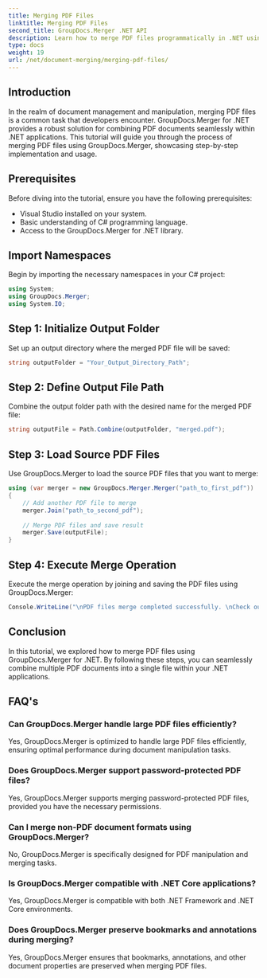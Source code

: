 ```yaml
---
title: Merging PDF Files
linktitle: Merging PDF Files
second_title: GroupDocs.Merger .NET API
description: Learn how to merge PDF files programmatically in .NET using GroupDocs.Merger for seamless document management.
type: docs
weight: 19
url: /net/document-merging/merging-pdf-files/
---
```

## Introduction
In the realm of document management and manipulation, merging PDF files is a common task that developers encounter. GroupDocs.Merger for .NET provides a robust solution for combining PDF documents seamlessly within .NET applications. This tutorial will guide you through the process of merging PDF files using GroupDocs.Merger, showcasing step-by-step implementation and usage.
## Prerequisites
Before diving into the tutorial, ensure you have the following prerequisites:
- Visual Studio installed on your system.
- Basic understanding of C# programming language.
- Access to the GroupDocs.Merger for .NET library.

## Import Namespaces
Begin by importing the necessary namespaces in your C# project:
```csharp
using System; 
using GroupDocs.Merger;
using System.IO;
```
## Step 1: Initialize Output Folder
Set up an output directory where the merged PDF file will be saved:
```csharp
string outputFolder = "Your_Output_Directory_Path";
```
## Step 2: Define Output File Path
Combine the output folder path with the desired name for the merged PDF file:
```csharp
string outputFile = Path.Combine(outputFolder, "merged.pdf");
```
## Step 3: Load Source PDF Files
Use GroupDocs.Merger to load the source PDF files that you want to merge:
```csharp
using (var merger = new GroupDocs.Merger.Merger("path_to_first_pdf"))
{
    // Add another PDF file to merge
    merger.Join("path_to_second_pdf");
    
    // Merge PDF files and save result
    merger.Save(outputFile);
}
```
## Step 4: Execute Merge Operation
Execute the merge operation by joining and saving the PDF files using GroupDocs.Merger:
```csharp
Console.WriteLine("\nPDF files merge completed successfully. \nCheck output in {0}", outputFolder);
```

## Conclusion
In this tutorial, we explored how to merge PDF files using GroupDocs.Merger for .NET. By following these steps, you can seamlessly combine multiple PDF documents into a single file within your .NET applications.

## FAQ's
### Can GroupDocs.Merger handle large PDF files efficiently?
Yes, GroupDocs.Merger is optimized to handle large PDF files efficiently, ensuring optimal performance during document manipulation tasks.
### Does GroupDocs.Merger support password-protected PDF files?
Yes, GroupDocs.Merger supports merging password-protected PDF files, provided you have the necessary permissions.
### Can I merge non-PDF document formats using GroupDocs.Merger?
No, GroupDocs.Merger is specifically designed for PDF manipulation and merging tasks.
### Is GroupDocs.Merger compatible with .NET Core applications?
Yes, GroupDocs.Merger is compatible with both .NET Framework and .NET Core environments.
### Does GroupDocs.Merger preserve bookmarks and annotations during merging?
Yes, GroupDocs.Merger ensures that bookmarks, annotations, and other document properties are preserved when merging PDF files.
